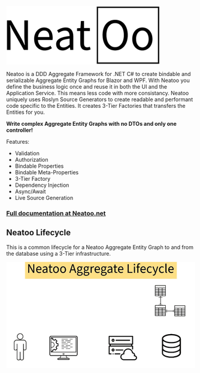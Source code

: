 ![Logo](https://raw.githubusercontent.com/NeatooDotNet/Neatoo/main/Logo_411.png)

Neatoo is a DDD Aggregate Framework for .NET C# to create bindable and serializable Aggregate Entity Graphs for Blazor and WPF.
With Neatoo you define the business logic once and reuse it in both the UI and the Application Service. This means less code with more consistancy. 
Neatoo uniquely uses Roslyn Source Generators to create readable and performant code specific to the Entities. It creates 3-Tier Factories that transfers the Entities for you. 

**Write complex Aggregate Entity Graphs with no DTOs and only one controller!**

Features:
* Validation
* Authorization
* Bindable Properties
* Bindable Meta-Properties
* 3-Tier Factory
* Dependency Injection
* Async/Await
* Live Source Generation

### [Full documentation at Neatoo.net](http://neatoo.net)

## Neatoo Lifecycle

This is a common lifecycle for a Neatoo Aggregate Entity Graph to and from the database using a 3-Tier infrastructure.

![Lifecycle](https://raw.githubusercontent.com/NeatooDotNet/Neatoo/main/AggregateLifecycle_960.gif)
